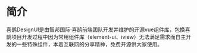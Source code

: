 # 简介
喜鹊DesignUI是由智邦国际·喜鹊前端团队开发并维护的开源vue组件库，包换喜鹊项目开发过程中因为常用组件库（element-ui、iview）无法满足需求而自主开发的一些特殊组件，本着互联网的分享精神，免费开源供大家使用。

